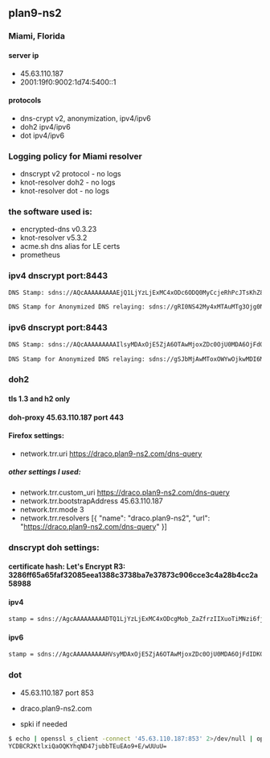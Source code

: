 ## plan9-ns2
### Miami, Florida

#### server ip
- 45.63.110.187
- 2001:19f0:9002:1d74:5400::1

#### protocols
- dns-crypt v2, anonymization, ipv4/ipv6
- doh2 ipv4/ipv6
- dot ipv4/ipv6

### Logging policy for Miami resolver
- dnscrypt v2 protocol - no logs
- knot-resolver doh2 - no logs
- knot-resolver dot - no logs

### the software used is:
- encrypted-dns v0.3.23
- knot-resolver v5.3.2
- acme.sh dns alias for LE certs
- prometheus

### ipv4 dnscrypt port:8443

```sh
DNS Stamp: sdns://AQcAAAAAAAAAEjQ1LjYzLjExMC4xODc6ODQ0MyCcjeRhPcJTsKhZ8iViALPd39CussG6SnprFT9z_1f03x0yLmRuc2NyeXB0LWNlcnQucGxhbjktbnMyLmNvbQ

DNS Stamp for Anonymized DNS relaying: sdns://gRI0NS42My4xMTAuMTg3Ojg0NDM
```

### ipv6 dnscrypt port:8443

```sh
DNS Stamp: sdns://AQcAAAAAAAAAIlsyMDAxOjE5ZjA6OTAwMjoxZDc0OjU0MDA6OjFdOjg0NDMgnI3kYT3CU7CoWfIlYgCz3d_QrrLBukp6axU_c_9X9N8dMi5kbnNjcnlwdC1jZXJ0LnBsYW45LW5zMi5jb20

DNS Stamp for Anonymized DNS relaying: sdns://gSJbMjAwMToxOWYwOjkwMDI6MWQ3NDo1NDAwOjoxXTo4NDQz
```

### doh2
#### tls 1.3 and h2 only

#### doh-proxy 45.63.110.187 port 443
#### Firefox settings:
- network.trr.uri	https://draco.plan9-ns2.com/dns-query
##### other settings I used:
- network.trr.custom_uri	https://draco.plan9-ns2.com/dns-query
- network.trr.bootstrapAddress	45.63.110.187
- network.trr.mode	3
- network.trr.resolvers	[{ "name": "draco.plan9-ns2", "url": "https://draco.plan9-ns2.com/dns-query" }]

### dnscrypt doh settings:
#### certificate hash: Let's Encrypt R3: 3286ff65a65faf32085eea1388c3738ba7e37873c906cce3c4a28b4cc2a58988
#### ipv4

```sh
stamp = sdns://AgcAAAAAAAAADTQ1LjYzLjExMC4xODcgMob_ZaZfrzIIXuoTiMNzi6fjeHPJBszjxKKLTMKliYgTZHJhY28ucGxhbjktbnMyLmNvbQovZG5zLXF1ZXJ5
```

#### ipv6
```sh
stamp = sdns://AgcAAAAAAAAAHVsyMDAxOjE5ZjA6OTAwMjoxZDc0OjU0MDA6OjFdIDKG_2WmX68yCF7qE4jDc4un43hzyQbM48Sii0zCpYmIE2RyYWNvLnBsYW45LW5zMi5jb20KL2Rucy1xdWVyeQ
```

### dot
- 45.63.110.187 port 853
- draco.plan9-ns2.com

- spki if needed
```sh
$ echo | openssl s_client -connect '45.63.110.187:853' 2>/dev/null | openssl x509 -pubkey -noout | openssl pkey -pubin -outform der | openssl dgst -sha256 -binary | openssl enc -base64
YCDBCR2KtlxiQaOQKYhqND47jubbTEuEAo9+E/wUUuU=
```
